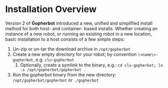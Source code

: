 # Installation Overview

Version 2 of **Gopherbot** introduced a new, unified and simplified install method for both host- and container- based installs. Whether creating an instance of a new robot, or running an existing robot in a new location, basic installation to a host consists of a few simple steps:

1. Un-zip or un-tar the download archive in `/opt/gopherbot`
2. Create a new empty directory for your robot; by convention `\<name\>-gopherbot`, e.g. `clu-gopherbot`
   1. Optionally, create a symlink to the binary, e.g.: `cd clu-gopherbot; ln -s /opt/gopherbot/gopherbot .`
3. Run the gopherbot binary from the new directory: `/opt/gopherbot/gopherbot` or `./gopherbot`